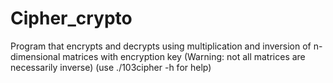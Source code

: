 # Cipher_crypto
Program that encrypts and decrypts using multiplication and inversion of n-dimensional matrices with encryption key (Warning: not all matrices are necessarily inverse) (use ./103cipher -h for help)
